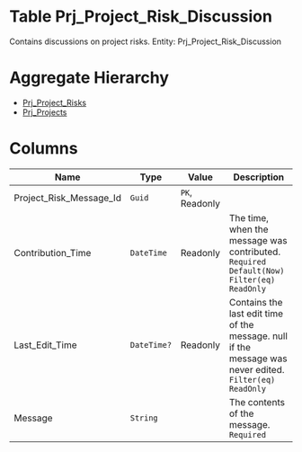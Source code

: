 # Table Prj_Project_Risk_Discussion

Contains discussions on project risks. Entity: Prj_Project_Risk_Discussion

# Aggregate Hierarchy

* [Prj_Project_Risks](Prj_Project_Risks.md)
* [Prj_Projects](Prj_Projects.md)

# Columns

| Name | Type | Value | Description |
| - | - | - | --- |
|Project_Risk_Message_Id|`Guid`|`PK`, Readonly||
|Contribution_Time|`DateTime`|Readonly|The time, when the message was contributed. `Required` `Default(Now)` `Filter(eq)` `ReadOnly` |
|Last_Edit_Time|`DateTime?`|Readonly|Contains the last edit time of the message. null if the message was never edited. `Filter(eq)` `ReadOnly` |
|Message|`String`||The contents of the message. `Required` |
